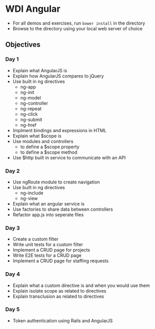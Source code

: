 WDI Angular
===========

* For all demos and exercises, run `bower install` in the directory
* Browse to the directory using your local web server of choice

## Objectives

### Day 1

* Explain what AngularJS is
* Explain how AngularJS compares to jQuery
* Use built in ng directives
	* ng-app
	* ng-init
	* ng-model
	* ng-controller
	* ng-repeat
	* ng-click
	* ng-submit
	* ng-href
* Implment bindings and expressions in HTML
* Explain what $scope is
* Use modules and controllers
	* to define a $scope property
	* to define a $scope method
* Use $http built in service to communicate with an API

### Day 2

* Use ngRoute module to create navigation
* Use built in ng directives
	* ng-include
	* ng-view
* Explain what an angular service is
* Use factories to share data between controllers
* Refactor app.js into seperate files

### Day 3

* Create a custom filter
* Write unit tests for a custom filter
* Implement a CRUD page for projects
* Write E2E tests for a CRUD page
* Implement a CRUD page for staffing requests

### Day 4

* Explain what a custom directive is and when you would use them
* Explain isolate scope as related to directives
* Explain transclusion as related to directives

### Day 5

* Token authentication using Rails and AngularJS

